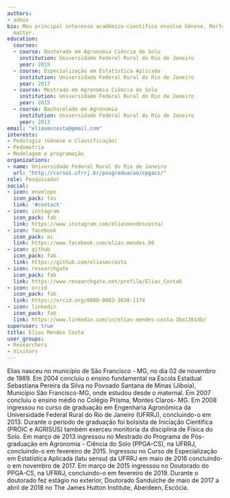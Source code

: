 ```yaml
---
authors:
- admin
bio: Meu principal interesse acadêmico-científico envolve Gênese, Morfologia, Classificação, Fertilidade e Manejo de Solos, Levantamento e Mapeamento Digital de Solos, Pedologia Quantitativa (Pedometria), Geotecnologias e Análise Ambiental, Modelagem e Programação.
  matter.
education:
  courses:
  - course: Doutorado em Agronomia Ciência do Solo
    institution: Universidade Federal Rural do Rio de Janeiro
    year: 2019
  - course: Especialização em Estatística Aplicada
    institution: Universidade Federal Rural do Rio de Janeiro
    year: 2017
  - course: Mestrado em Agronomia Ciência do Solo
    institution: Universidade Federal Rural do Rio de Janeiro
    year: 2015
  - course: Bacharelado em Agronomia 
    institution: Universidade Federal Rural do Rio de Janeiro
    year: 2013
email: "eliasmccosta@gmail.com"
interests:
- Pedologia (Gênese e Classificação)
- Pedometria
- Modelagem e programação
organizations:
- name: Universidade Federal Rural do Rio de Janeiro
  url: "http://cursos.ufrrj.br/posgraduacao/cpgacs/"
role: Pesquisador
social:
- icon: envelope
  icon_pack: fas
  link: '#contact'
- icon: instagram
  icon_pack: fab
  link: https://www.instagram.com/eliasmendescosta/
- icon: facebook
  icon_pack: ai
  link: https://www.facebook.com/elias.mendes.98
- icon: github
  icon_pack: fab
  link: https://github.com/eliasmccosta
- icon: researchgate
  icon_pack: fab
  link: https://www.researchgate.net/profile/Elias_Costa6
- icon: orcid
  icon_pack: fab
  link: https://orcid.org/0000-0003-3630-1174
- icon: linkedin
  icon_pack: fab
  link: https://www.linkedin.com/in/elias-mendes-costa-3ba13614b/
superuser: true
title: Elias Mendes Costa
user_groups:
- Researchers
- Visitors
---
```

Elias nasceu no município de São Francisco - MG, no dia 02 de novembro de 1989. Em 2004 concluiu o ensino fundamental na Escola Estadual Sebastiana Pereira da Silva no Povoado Santana de Minas (Jiboia), Município São Francisco-MG, onde estudou desde o maternal. Em 2007 concluiu o ensino médio no Colégio Prisma, Montes Claros- MG. Em 2008 ingressou no curso de graduação em Engenharia Agronômica da Universidade Federal Rural do Rio de Janeiro (UFRRJ), concluindo-o em 2013. Durante o período de graduação foi bolsista de Iniciação Científica (PROIC e AGRISUS) também exerceu monitoria da disciplina de Física do Solo. Em março de 2013 ingressou no Mestrado do Programa de Pós-graduação em Agronomia - Ciência do Solo (PPGA-CS), na UFRRJ, concluindo-o em fevereiro de 2015. Ingressou no Curso de Especialização em Estatística Aplicada (latu sensu) da UFRRJ em maio de 2016 concluindo-o em novembro de 2017. Em março de 2015 ingressou no Doutorado do PPGA-CS, na UFRRJ, concluindo-o em fevereiro de 2019. Durante o doutorado fez estágio no exterior, Doutorado Sanduíche de maio de 2017 a abril de 2018 no The James Hutton Institute, Aberdeen, Escócia.
